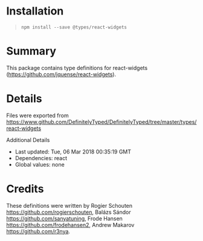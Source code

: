 # Installation
> `npm install --save @types/react-widgets`

# Summary
This package contains type definitions for react-widgets (https://github.com/jquense/react-widgets).

# Details
Files were exported from https://www.github.com/DefinitelyTyped/DefinitelyTyped/tree/master/types/react-widgets

Additional Details
 * Last updated: Tue, 06 Mar 2018 00:35:19 GMT
 * Dependencies: react
 * Global values: none

# Credits
These definitions were written by Rogier Schouten <https://github.com/rogierschouten>, Balázs Sándor <https://github.com/sanyatuning>, Frode Hansen <https://github.com/frodehansen2>, Andrew Makarov <https://github.com/r3nya>.
